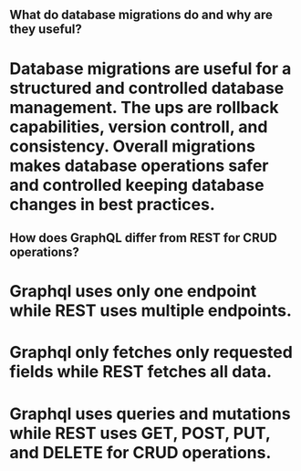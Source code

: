 ## What do database migrations do and why are they useful?
# Database migrations are useful for a structured and controlled database management. The ups are rollback capabilities, version controll, and consistency. Overall migrations makes database operations safer and controlled keeping database changes in best practices.

## How does GraphQL differ from REST for CRUD operations?
# Graphql uses only one endpoint while REST uses multiple endpoints.
# Graphql only fetches only requested fields while REST fetches all data.
# Graphql uses queries and mutations while REST uses GET, POST, PUT, and DELETE for CRUD operations.
